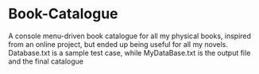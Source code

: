# Book-Catalogue
A console menu-driven book catalogue for all my physical books, inspired from an online project, but ended up being useful for all my novels. Database.txt 
is a sample test case, while MyDataBase.txt is the output file and the final catalogue

